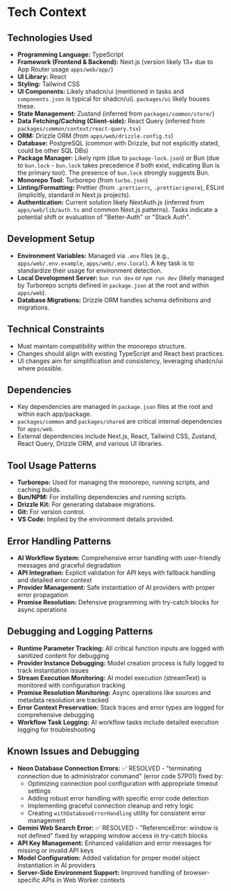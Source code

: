 # Tech Context

## Technologies Used

- **Programming Language:** TypeScript
- **Framework (Frontend & Backend):** Next.js (version likely 13+ due to App Router usage `apps/web/app/`)
- **UI Library:** React
- **Styling:** Tailwind CSS
- **UI Components:** Likely shadcn/ui (mentioned in tasks and `components.json` is typical for shadcn/ui). `packages/ui` likely houses these.
- **State Management:** Zustand (inferred from `packages/common/store/`)
- **Data Fetching/Caching (Client-side):** React Query (inferred from `packages/common/context/react-query.tsx`)
- **ORM:** Drizzle ORM (from `apps/web/drizzle.config.ts`)
- **Database:** PostgreSQL (common with Drizzle, but not explicitly stated, could be other SQL DBs)
- **Package Manager:** Likely npm (due to `package-lock.json`) or Bun (due to `bun.lock` - `bun.lock` takes precedence if both exist, indicating Bun is the primary tool). The presence of `bun.lock` strongly suggests Bun.
- **Monorepo Tool:** Turborepo (from `turbo.json`)
- **Linting/Formatting:** Prettier (from `.prettierrc`, `.prettierignore`), ESLint (implicitly, standard in Next.js projects).
- **Authentication:** Current solution likely NextAuth.js (inferred from `apps/web/lib/auth.ts` and common Next.js patterns). Tasks indicate a potential shift or evaluation of "Better-Auth" or "Stack Auth".

## Development Setup

- **Environment Variables:** Managed via `.env` files (e.g., `apps/web/.env.example`, `apps/web/.env.local`). A key task is to standardize their usage for environment detection.
- **Local Development Server:** `bun run dev` or `npm run dev` (likely managed by Turborepo scripts defined in `package.json` at the root and within `apps/web`).
- **Database Migrations:** Drizzle ORM handles schema definitions and migrations.

## Technical Constraints

- Must maintain compatibility within the monorepo structure.
- Changes should align with existing TypeScript and React best practices.
- UI changes aim for simplification and consistency, leveraging shadcn/ui where possible.

## Dependencies

- Key dependencies are managed in `package.json` files at the root and within each app/package.
- `packages/common` and `packages/shared` are critical internal dependencies for `apps/web`.
- External dependencies include Next.js, React, Tailwind CSS, Zustand, React Query, Drizzle ORM, and various UI libraries.

## Tool Usage Patterns

- **Turborepo:** Used for managing the monorepo, running scripts, and caching builds.
- **Bun/NPM:** For installing dependencies and running scripts.
- **Drizzle Kit:** For generating database migrations.
- **Git:** For version control.
- **VS Code:** Implied by the environment details provided.

## Error Handling Patterns

- **AI Workflow System:** Comprehensive error handling with user-friendly messages and graceful degradation
- **API Integration:** Explicit validation for API keys with fallback handling and detailed error context
- **Provider Management:** Safe instantiation of AI providers with proper error propagation
- **Promise Resolution:** Defensive programming with try-catch blocks for async operations

## Debugging and Logging Patterns

- **Runtime Parameter Tracking:** All critical function inputs are logged with sanitized content for debugging
- **Provider Instance Debugging:** Model creation process is fully logged to track instantiation issues
- **Stream Execution Monitoring:** AI model execution (streamText) is monitored with configuration tracking
- **Promise Resolution Monitoring:** Async operations like sources and metadata resolution are tracked
- **Error Context Preservation:** Stack traces and error types are logged for comprehensive debugging
- **Workflow Task Logging:** AI workflow tasks include detailed execution logging for troubleshooting

## Known Issues and Debugging

- **Neon Database Connection Errors:** ✅ RESOLVED - "terminating connection due to administrator command" (error code 57P01) fixed by:
  - Optimizing connection pool configuration with appropriate timeout settings
  - Adding robust error handling with specific error code detection
  - Implementing graceful connection cleanup and retry logic
  - Creating `withDatabaseErrorHandling` utility for consistent error management
- **Gemini Web Search Error:** ✅ RESOLVED - "ReferenceError: window is not defined" fixed by wrapping window access in try-catch blocks
- **API Key Management:** Enhanced validation and error messages for missing or invalid API keys
- **Model Configuration:** Added validation for proper model object instantiation in AI providers
- **Server-Side Environment Support:** Improved handling of browser-specific APIs in Web Worker contexts
